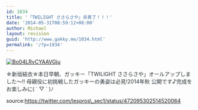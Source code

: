 ```yaml
---
id: 1034
title: '「TWILIGHT ささらさや」杀青了！！！'
date: '2014-05-31T08:59:12+08:00'
author: Michael
layout: revision
guid: 'http://www.gakky.me/1034.html'
permalink: '/?p=1034'
---
```


[![Bo04LRvCYAAVGju](http://www.yui-aragaki.org/wp-content/uploads/2014/05/Bo04LRvCYAAVGju.jpg)](http://www.yui-aragaki.org/wp-content/uploads/2014/05/Bo04LRvCYAAVGju.jpg)

<span style="color: #292f33;">☆新垣結衣☆本日早朝、ガッキー「TWILIGHT ささらさや」オールアップしました〜‼︎ 母親役に初挑戦したガッキーの勇姿は必見!2014年秋 公開です♪完成をお楽しみに( ´ ▽ ` )ﾉ</span>

source:https://twitter.com/lespros\_sec1/status/472095302514520064